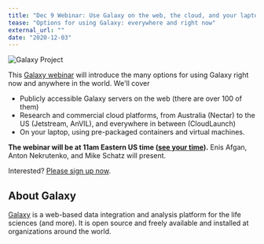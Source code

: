 ```yaml
---
title: "Dec 9 Webinar: Use Galaxy on the web, the cloud, and your laptop too"
tease: "Options for using Galaxy: everywhere and right now"
external_url: ""
date: "2020-12-03"
---
```


<img class="float-right" src="/images/galaxy-logos/galaxy_logo_25percent.png" alt="Galaxy Project" />

This [Galaxy webinar](/events/2020-12-webinar-where/) will introduce the many options for using Galaxy right now and anywhere in the world. We'll cover 

* Publicly accessible Galaxy servers on the web (there are over 100 of them)
* Research and commercial cloud platforms, from Australia (Nectar) to the US (Jetstream, AnVIL), and everywhere in between (CloudLaunch)
* On your laptop, using pre-packaged containers and virtual machines.

**The webinar will be at 11am Eastern US time ([see your time](https://www.timeanddate.com/worldclock/fixedtime.html?msg=Webinar%3A+Use+Galaxy+everywhere&iso=20201209T11&p1=419&am=55)).** Enis Afgan, Anton Nekrutenko, and Mike Schatz will present.

Interested?  [Please sign up now](https://docs.google.com/forms/d/e/1FAIpQLSckxsyURPvbZATc-ZbK3Zwd05zb6IPVTg__7aO6cPzR-m8VEQ/viewform).

## About Galaxy

[Galaxy](/) is a web-based data integration and analysis platform for the life sciences (and more).  It is open source and freely available and installed at organizations around the world.
